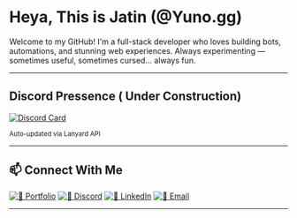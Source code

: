 # Heya, This is Jatin (@Yuno.gg)

Welcome to my GitHub! I'm a full-stack developer who loves building bots, automations, and stunning web experiences. Always experimenting — sometimes useful, sometimes cursed... always fun.

---

## Discord Pressence ( Under Construction)

[![Discord Card](https://discord-card-eight.vercel.app/api/card)](https://discord.com/users/1102123627438153738)

<sub>Auto-updated via Lanyard API</sub>

---

## 📫 Connect With Me

[![🎨 Portfolio](https://img.shields.io/badge/)](https://www.behance.net/xdemongraphicz)
[![💬 Discord](https://img.shields.io/badge/)](https://discord.gg/svm7yjkeBp)
[![💼 LinkedIn](https://img.shields.io/badge/)](https://www.linkedin.com/in/jatin-gupta-34b5b7226/)
[![📩 Email](https://img.shields.io/badge/)](mailto:jatinguptapvt@gmail.com)

---
